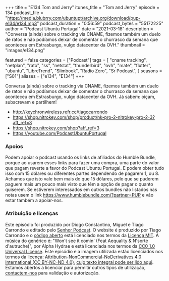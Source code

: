+++
title = "E134 Tom and Jerry"
itunes_title = "Tom and Jerry"
episode = 134
podcast_file = "https://media.blubrry.com/ubuntupt/archive.org/download/pup-e134/e134.mp3"
podcast_duration = "0:56:59"
podcast_bytes = "55172225"
author = "Podcast Ubuntu Portugal"
date = "2021-03-18"
description = "Conversa (ainda) sobre o tracking via CNAME, fizemos também um duelo de ratos e não podíamos deixar de comentar o churrasco da semana que aconteceu em Estrasburgo, vulgo datacenter da OVH."
thumbnail = "images/e134.png"

featured = false
categories = ["Podcast"]
tags = [
  "cname tracking",
  "netplan",
  "rato",
  "ss",
  "netstat",
  "thunderbird",
  "ovh",
  "mate",
  "flutter",
  "ubuntu",
  "LibreTrend",
  "Slimbook",
  "Radio Zero",
  "Sr Podcast",
]
seasons = ["S01"]
aliases = ["e134", "E134"]
+++

Conversa (ainda) sobre o tracking via CNAME, fizemos também um duelo de ratos e não podíamos deixar de comentar o churrasco da semana que aconteceu em Estrasburgo, vulgo datacenter da OVH.
Já sabem: oiçam, subscrevam e partilhem!

* http://keychronwireless.refr.cc/tiagocarrondo
* https://shop.nitrokey.com/shop/product/nk-pro-2-nitrokey-pro-2-3?aff_ref=3
* https://shop.nitrokey.com/shop?aff_ref=3
* https://youtube.com/PodcastUbuntuPortugal



### Apoios
Podem apoiar o podcast usando os links de afiliados do Humble Bundle, porque ao usarem esses links para fazer uma compra, uma parte do valor que pagam reverte a favor do Podcast Ubuntu Portugal.
E podem obter tudo isso com 15 dólares ou diferentes partes dependendo de pagarem 1, ou 8.
Achamos que isto vale bem mais do que 15 dólares, pelo que se puderem paguem mais um pouco mais visto que têm a opção de pagar o quanto quiserem.
Se estiverem interessados em outros bundles não listados nas notas usem o link https://www.humblebundle.com/?partner=PUP e vão estar também a apoiar-nos.

### Atribuição e licenças
Este episódio foi produzido por Diogo Constantino, Miguel e Tiago Carrondo e editado pelo [Senhor Podcast](https://senhorpodcast.pt/).
O website é produzido por Tiago Carrondo e o [código aberto](https://gitlab.com/podcastubuntuportugal/website) está licenciado nos termos da [Licença MIT](https://gitlab.com/podcastubuntuportugal/website/main/LICENSE).
A música do genérico é: "Won't see it comin' (Feat Aequality & N'sorte d'autruche)", por Alpha Hydrae e está licenciada nos termos da [CC0 1.0 Universal License](https://creativecommons.org/publicdomain/zero/1.0/).
Este episódio e a imagem utilizada estão licenciados nos termos da licença: [Attribution-NonCommercial-NoDerivatives 4.0 International (CC BY-NC-ND 4.0)](https://creativecommons.org/licenses/by-nc-nd/4.0/), [cujo texto integral pode ser lido aqui](https://creativecommons.org/licenses/by-nc-nd/4.0/legalcode). Estamos abertos a licenciar para permitir outros tipos de utilização, [contactem-nos](https://podcastubuntuportugal.org/contactos) para validação e autorização.

